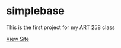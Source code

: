 # simplebase
This is the first project for my ART 258 class

[View Site](https://ilysem.github.io/simplebase)

